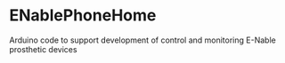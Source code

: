 # ENablePhoneHome
Arduino code to support development of control and monitoring E-Nable prosthetic devices
